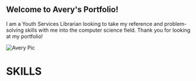 ## Welcome to Avery's Portfolio!

I am a Youth Services Librarian looking to take my reference and problem-solving skills with me into the computer science field. Thank you for looking at my portfolio!

![Avery Pic](https://i.imgur.com/b75sqov.jpg)

# **SKILLS** #

